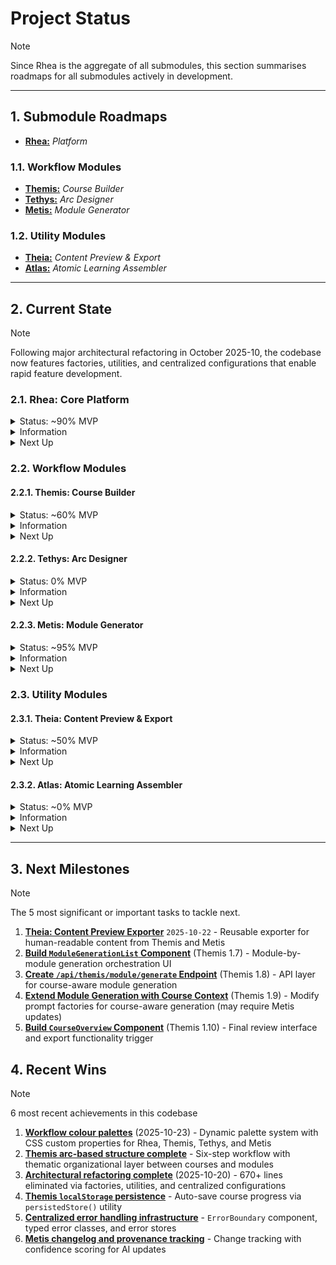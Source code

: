 # Project Status

> [!NOTE]
> Since Rhea is the aggregate of all submodules, this section summarises roadmaps for all submodules actively in development.

---

## 1. Submodule Roadmaps

- [**Rhea:**](docs/dev/roadmaps/Rhea-MVP.md) _Platform_

### 1.1. Workflow Modules

- [**Themis:**](docs/dev/roadmaps/Themis-MVP.md) _Course Builder_
- [**Tethys:**](docs/dev/roadmaps/Tethys-MVP.md) _Arc Designer_
- [**Metis:**](docs/dev/roadmaps/Metis-MVP.md) _Module Generator_

### 1.2. Utility Modules

- [**Theia:**](docs/dev/roadmaps/Theia-MVP.md) _Content Preview & Export_
- [**Atlas:**](docs/dev/roadmaps/Atlas-MVP.md) _Atomic Learning Assembler_

---

## 2. Current State

> [!NOTE]
> Following major architectural refactoring in October 2025-10, the codebase now features factories, utilities, and centralized configurations that enable rapid feature development.

### 2.1. Rhea: Core Platform

<details><summary>Status: ~90% MVP</summary>
    <ul>
        <li>Foundation complete</li>
        <li>UI polish ongoing</li>
    </ul>
</details>

<details><summary>Information</summary>
    <p>The platform provides a hub-based navigation structure with module-specific colour palettes and centralized error handling.</p>
    <p>Recent work focused on establishing reusable patterns for state management (<code>persistedStore()</code>), AI client configuration (agent factories), and prompt construction (composable prompt components).</p>
</details>
    
<details><summary>Next Up</summary>
    <ul>
        <li>British English output</li>
    </ul>
</details>
  
### 2.2. Workflow Modules

#### 2.2.1. Themis: Course Builder

<details><summary>Status: ~60% MVP</summary>
    <p>Structure complete, module generation pending</p>
</details>

<details><summary>Information</summary>
    <ul>
        <li>✅ Foundation (hub, types, stores, config form)</li>
        <li>✅ Arc-based structure planning with thematic organization</li>
        <li>✅ AI structure generation with web research integration</li>
        <li>✅ Structure review interface with editable narratives</li>
        <li>✅ <code>localStorage</code> persistence for auto-save/restore</li>
        <li>📋 Module generation orchestration (6 remaining milestones - critical path)</li>
        <li>📋 Course XML schema and export functionality</li>
    </ul>
</details>

<details><summary>Next Up</summary>
    <p>Module generation workflow</p>
    <ul>
        <li><code>ModuleGenerationList</code> component</li>
        <li>course-aware API endpoint</li>
        <li><code>CourseOverview</code> export interface</li>
    </ul>
</details>

#### 2.2.2. Tethys: Arc Designer

<details><summary>Status: 0% MVP</summary>
    <p>Not yet started</p>
</details>

<details><summary>Information</summary>
    <p><strong>Tethys</strong> will provide standalone arc design capabilities outside of full course generation.</p>
    <p>Currently, arc features are embedded within <strong>Themis</strong> workflow.</p>
</details>

<details><summary>Next Up</summary>
    <ul>
        <li>On hold until after <strong>Themis</strong> & <strong>Metis</strong> fully implemented</li>
    </ul>
</details>

#### 2.2.3. Metis: Module Generator

<details><summary>Status: ~95% MVP</summary>
    <p>Feature complete, polish pending</p>
</details>

<details><summary>Information</summary>
    <ul>
        <li>✅ Complete module generation workflow with file upload and structured input</li>
        <li>✅ AI-powered generation with Claude Sonnet 4.5</li>
        <li>✅ Deep research capability with web search integration</li>
        <li>✅ XML schema validation with automatic retry logic (max 3 attempts)</li>
        <li>✅ Changelog and provenance tracking with confidence scoring</li>
        <li>✅ SSE streaming for progress feedback</li>
        <li>✅ Intelligent step navigation with automatic advancement</li>
        <li>📋 UI improvements (aesthetic refinement, dark mode)</li>
        <li>📋 Boilerplate module text insertion</li>
    </ul>
</details>

<details><summary>Next Up</summary>
    <ul>
        <li>UI polish</li>
        <li>Integration with <strong>Themis</strong> course-aware generation</li>
    </ul>
</details>

### 2.3. Utility Modules

#### 2.3.1. Theia: Content Preview & Export

<details><summary>Status: ~50% MVP</summary>
    <p>Partly Implemented</p>
</details>

<details><summary>Information</summary>
    <p>Reusable content exporter for human-readable previews of generated content.</p>
    <p>Will support both Themis and Metis output with configurable detail levels and selective export (e.g., export only specific arcs or modules).</p>
</details>

<details><summary>Next Up</summary>
    <ul>
        <li>Paused until <strong>Themis</strong> implemented</li>
    </ul>
</details>

#### 2.3.2. Atlas: Atomic Learning Assembler

<details><summary>Status: ~0% MVP</summary>
    <p>Not yet started</p>
</details>

<details><summary>Information</summary>
    <p>Will provide atomic learning unit assembly capabilities for granular curriculum construction.</p>
</details>

<details><summary>Next Up</summary>
    <ul>
        <li>On hold until MVP reached</li>
    </ul>
</details>

---

## 3. Next Milestones
> [!NOTE]
> The 5 most significant or important tasks to tackle next.

1. **[Theia: Content Preview Exporter](#2a-tasks-with-a-deadline)** `2025-10-22` - Reusable exporter for human-readable content from Themis and Metis
2. **[Build `ModuleGenerationList` Component](Themis-MVP.md#17-build-modulegenerationlist-component-step-4--pending)** (Themis 1.7) - Module-by-module generation orchestration UI
3. **[Create `/api/themis/module/generate` Endpoint](Themis-MVP.md#18-create-apithemismodulegenerate-endpoint--pending)** (Themis 1.8) - API layer for course-aware module generation
4. **[Extend Module Generation with Course Context](Themis-MVP.md#19-extend-module-generation-with-course-context--pending)** (Themis 1.9) - Modify prompt factories for course-aware generation (may require Metis updates)
5. **[Build `CourseOverview` Component](Themis-MVP.md#110-build-courseoverview-component-step-5--pending)** (Themis 1.10) - Final review interface and export functionality trigger

## 4. Recent Wins
> [!NOTE]
> 6 most recent achievements in this codebase

1. **[Workflow colour palettes](Rhea-MVP.md#422-record-of-other-completed-tasks)** (2025-10-23) - Dynamic palette system with CSS custom properties for Rhea, Themis, Tethys, and Metis
2. **[Themis arc-based structure complete](Themis-MVP.md#47-reimplement-the-module-overview-generation-based-on-thematic-arcs--completed)** - Six-step workflow with thematic organizational layer between courses and modules
3. **[Architectural refactoring complete](Rhea-MVP.md#411-architectural-refactoring-2025-10-20--completed)** (2025-10-20) - 670+ lines eliminated via factories, utilities, and centralized configurations
4. **[Themis `localStorage` persistence](Themis-MVP.md#48-add-localstorage-persistence--completed)** - Auto-save course progress via `persistedStore()` utility
5. **[Centralized error handling infrastructure](Rhea-MVP.md#4114-quality-improvements)** - `ErrorBoundary` component, typed error classes, and error stores
6. **[Metis changelog and provenance tracking](Metis-MVP.md#418-implement-changelog-in-returned-modules--completed)** - Change tracking with confidence scoring for AI updates
